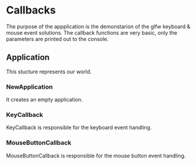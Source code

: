 # Callbacks

The purpose of the appplication is the demonstarion of the glfw keyboard & mouse event solutions. The callback functions are very basic, only the parameters are printed out to the console.

## Application

This stucture represents our world.

### NewApplication

It creates an empty application.

### KeyCallback

KeyCallback is responsible for the keyboard event handling.

### MouseButtonCallback

MouseButtonCallback is responsible for the mouse button event handling.

